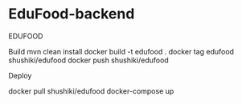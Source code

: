 # EduFood-backend

EDUFOOD

Build 
mvn clean install
docker build -t edufood .
docker tag edufood shushiki/edufood
docker push shushiki/edufood

Deploy

docker pull shushiki/edufood
docker-compose up
